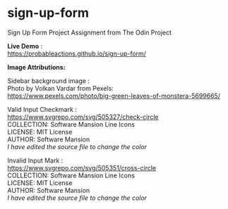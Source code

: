 # sign-up-form

Sign Up Form Project Assignment from The Odin Project

<strong>Live Demo</strong> : <br>
https://probableactions.github.io/sign-up-form/


<strong>Image Attributions:</strong>

Sidebar background image : <br>
Photo by Volkan Vardar from Pexels: <br> 
https://www.pexels.com/photo/big-green-leaves-of-monstera-5699665/

Valid Input Checkmark : <br>
https://www.svgrepo.com/svg/505327/check-circle <br>
COLLECTION: Software Mansion Line Icons <br>
LICENSE: MIT License <br>
AUTHOR: Software Mansion <br>
_I have edited the source file to change the color_

Invalid Input Mark : <br>
https://www.svgrepo.com/svg/505351/cross-circle <br>
COLLECTION: Software Mansion Line Icons <br>
LICENSE: MIT License <br>
AUTHOR: Software Mansion <br>
_I have edited the source file to change the color_ <br>
